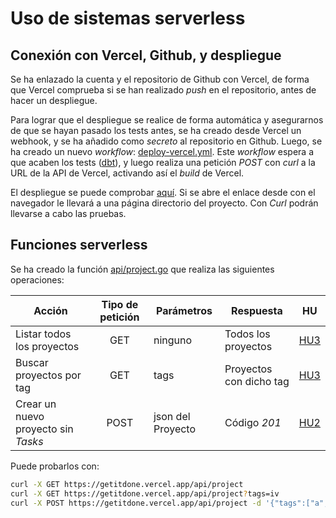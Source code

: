 # Uso de sistemas serverless

## Conexión con Vercel, Github, y despliegue
Se ha enlazado la cuenta y el repositorio de Github con Vercel, de forma que Vercel comprueba si se han realizado _push_ en el repositorio, antes de hacer un despliegue.

Para lograr que el despliegue se realice de forma automática y asegurarnos de que se hayan pasado los tests antes, se ha creado desde Vercel un webhook, y se ha añadido como _secreto_ al repositorio en Github. Luego, se ha creado un nuevo _workflow_: [deploy-vercel.yml](../.github/workflows/deploy-vercel.yml). Este _workflow_ espera a que acaben los tests ([dbt](../.github/workflows/dbt.yml)), y luego realiza una petición _POST_ con _curl_ a la URL de la API de Vercel, activando así el _build_ de Vercel.

El despliegue se puede comprobar [aquí](https://getitdone.vercel.app/).
Si se abre el enlace desde con el navegador le llevará a una página directorio del proyecto. Con _Curl_ podrán llevarse a cabo las pruebas.

## Funciones serverless
Se ha creado la función [api/project.go](api/project.go) que realiza las siguientes operaciones:

Acción        | Tipo de petición | Parámetros  | Respuesta | HU
------------- |:----------------:| ----------- | --------- | --- 
Listar todos los proyectos | GET | ninguno | Todos los proyectos     | [HU3](https://github.com/morevi/GetItDone/issues/3)
Buscar proyectos por tag   | GET | tags    | Proyectos con dicho tag | [HU3](https://github.com/morevi/GetItDone/issues/3)
Crear un nuevo proyecto sin _Tasks_   | POST | json del Proyecto   | Código _201_ | [HU2](https://github.com/morevi/GetItDone/issues/2)

Puede probarlos con:
```bash
curl -X GET https://getitdone.vercel.app/api/project
curl -X GET https://getitdone.vercel.app/api/project?tags=iv
curl -X POST https://getitdone.vercel.app/api/project -d '{"tags":["a","b"],"description":"desc","items":[]}'
```
